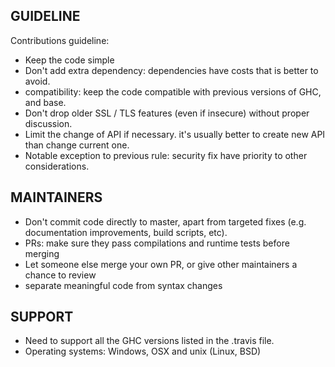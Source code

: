 
GUIDELINE
---------

Contributions guideline:

* Keep the code simple
* Don't add extra dependency: dependencies have costs that is better to avoid. 
* compatibility: keep the code compatible with previous versions of GHC, and base.
* Don't drop older SSL / TLS features (even if insecure) without proper discussion.
* Limit the change of API if necessary. it's usually better to create new API than
  change current one.
* Notable exception to previous rule: security fix have priority to other considerations.

MAINTAINERS
-----------

* Don't commit code directly to master, apart from targeted fixes (e.g. documentation improvements, build scripts, etc).
* PRs: make sure they pass compilations and runtime tests before merging
* Let someone else merge your own PR, or give other maintainers a chance to review
* separate meaningful code from syntax changes

SUPPORT
-------

* Need to support all the GHC versions listed in the .travis file.
* Operating systems: Windows, OSX and unix (Linux, BSD)
